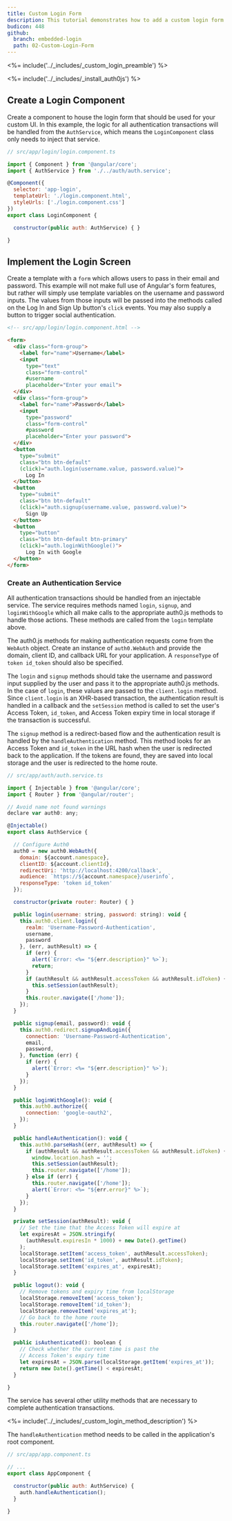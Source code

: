 ```yaml
---
title: Custom Login Form
description: This tutorial demonstrates how to add a custom login form to an Angular 2+ application with Auth0.
budicon: 448
github:
  branch: embedded-login
  path: 02-Custom-Login-Form
---
```

<%= include('../_includes/_custom_login_preamble') %>

<%= include('../_includes/_install_auth0js') %>

## Create a Login Component

Create a component to house the login form that should be used for your custom UI. In this example, the logic for all authentication transactions will be handled from the `AuthService`, which means the `LoginComponent` class only needs to inject that service.

```js
// src/app/login/login.component.ts

import { Component } from '@angular/core';
import { AuthService } from './../auth/auth.service';

@Component({
  selector: 'app-login',
  templateUrl: './login.component.html',
  styleUrls: ['./login.component.css']
})
export class LoginComponent {

  constructor(public auth: AuthService) { }

}
```

## Implement the Login Screen

Create a template with a `form` which allows users to pass in their email and password. This example will not make full use of Angular's form features, but rather will simply use template variables on the username and password inputs. The values from those inputs will be passed into the methods called on the Log In and Sign Up button's `click` events. You may also supply a button to trigger social authentication.

```html
<!-- src/app/login/login.component.html -->

<form>
  <div class="form-group">
    <label for="name">Username</label>
    <input
      type="text"
      class="form-control"
      #username
      placeholder="Enter your email">
  </div>
  <div class="form-group">
    <label for="name">Password</label>
    <input
      type="password"
      class="form-control"
      #password
      placeholder="Enter your password">
  </div>
  <button
    type="submit"
    class="btn btn-default"
    (click)="auth.login(username.value, password.value)">
      Log In
  </button>
  <button
    type="submit"
    class="btn btn-default"
    (click)="auth.signup(username.value, password.value)">
      Sign Up
  </button>
  <button
    type="button"
    class="btn btn-default btn-primary"
    (click)="auth.loginWithGoogle()">
      Log In with Google
  </button>
</form>
```

### Create an Authentication Service

All authentication transactions should be handled from an injectable service. The service requires methods named `login`, `signup`, and `loginWithGoogle` which all make calls to the appropriate auth0.js methods to handle those actions. These methods are called from the `login` template above.

The auth0.js methods for making authentication requests come from the `WebAuth` object. Create an instance of `auth0.WebAuth` and provide the domain, client ID, and callback URL for your application. A `responseType` of `token id_token` should also be specified.

The `login` and `signup` methods should take the username and password input supplied by the user and pass it to the appropriate auth0.js methods. In the case of `login`, these values are passed to the `client.login` method. Since `client.login` is an XHR-based transaction, the authentication result is handled in a callback and the `setSession` method is called to set the user's Access Token, `id_token`, and Access Token expiry time in local storage if the transaction is successful.

The `signup` method is a redirect-based flow and the authentication result is handled by the `handleAuthentication` method. This method looks for an Access Token and `id_token` in the URL hash when the user is redirected back to the application. If the tokens are found, they are saved into local storage and the user is redirected to the home route.

```js
// src/app/auth/auth.service.ts

import { Injectable } from '@angular/core';
import { Router } from '@angular/router';

// Avoid name not found warnings
declare var auth0: any;

@Injectable()
export class AuthService {

  // Configure Auth0
  auth0 = new auth0.WebAuth({
    domain: ${account.namespace},
    clientID: ${account.clientId},
    redirectUri: 'http://localhost:4200/callback',
    audience: `https://${account.namespace}/userinfo`,
    responseType: 'token id_token'
  });

  constructor(private router: Router) { }

  public login(username: string, password: string): void {
    this.auth0.client.login({
      realm: 'Username-Password-Authentication',
      username,
      password
    }, (err, authResult) => {
      if (err) {
        alert(`Error: <%= "${err.description}" %>`);
        return;
      }
      if (authResult && authResult.accessToken && authResult.idToken) {
        this.setSession(authResult);
      }
      this.router.navigate(['/home']);
    });
  }

  public signup(email, password): void {
    this.auth0.redirect.signupAndLogin({
      connection: 'Username-Password-Authentication',
      email,
      password,
    }, function (err) {
      if (err) {
        alert(`Error: <%= "${err.description}" %>`);
      }
    });
  }

  public loginWithGoogle(): void {
    this.auth0.authorize({
      connection: 'google-oauth2',
    });
  }

  public handleAuthentication(): void {
    this.auth0.parseHash((err, authResult) => {
      if (authResult && authResult.accessToken && authResult.idToken) {
        window.location.hash = '';
        this.setSession(authResult);
        this.router.navigate(['/home']);
      } else if (err) {
        this.router.navigate(['/home']);
        alert(`Error: <%= "${err.error}" %>`);
      }
    });
  }

  private setSession(authResult): void {
    // Set the time that the Access Token will expire at
    let expiresAt = JSON.stringify(
      (authResult.expiresIn * 1000) + new Date().getTime()
    );
    localStorage.setItem('access_token', authResult.accessToken);
    localStorage.setItem('id_token', authResult.idToken);
    localStorage.setItem('expires_at', expiresAt);
  }

  public logout(): void {
    // Remove tokens and expiry time from localStorage
    localStorage.removeItem('access_token');
    localStorage.removeItem('id_token');
    localStorage.removeItem('expires_at');
    // Go back to the home route
    this.router.navigate(['/home']);
  }

  public isAuthenticated(): boolean {
    // Check whether the current time is past the
    // Access Token's expiry time
    let expiresAt = JSON.parse(localStorage.getItem('expires_at'));
    return new Date().getTime() < expiresAt;
  }

}
```

The service has several other utility methods that are necessary to complete authentication transactions.

<%= include('../_includes/_custom_login_method_description') %>

The `handleAuthentication` method needs to be called in the application's root component.

```js
// src/app/app.component.ts

// ...
export class AppComponent {

  constructor(public auth: AuthService) {
    auth.handleAuthentication();
  }

}
```
